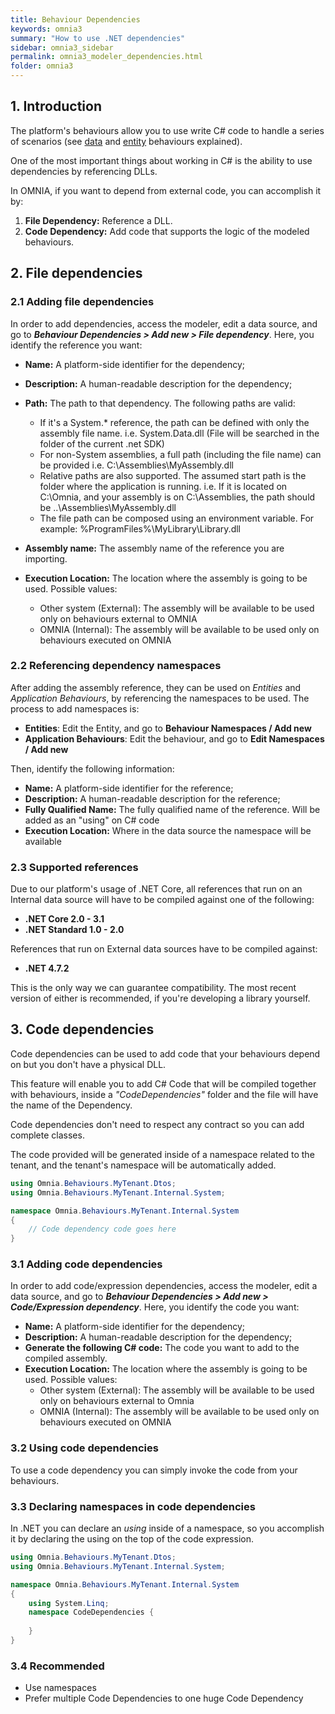 ```yaml
---
title: Behaviour Dependencies
keywords: omnia3
summary: "How to use .NET dependencies"
sidebar: omnia3_sidebar
permalink: omnia3_modeler_dependencies.html
folder: omnia3
---
```



## 1. Introduction

The platform's behaviours allow you to use write C# code to handle a series of scenarios (see [data](omnia3_modeler_datasources.html) and [entity](omnia3_modeler_behaviours.html) behaviours explained).

One of the most important things about working in C# is the ability to use dependencies by referencing DLLs. 

In OMNIA, if you want to depend from external code, you can accomplish it by:

1. **File Dependency:** Reference a DLL.
2. **Code Dependency:** Add code that supports the logic of the modeled behaviours.

##  2. File dependencies

### 2.1 Adding file dependencies

In order to add dependencies, access the modeler, edit a data source, and go to ***Behaviour Dependencies > Add new > File dependency***. Here, you identify the reference you want:

- **Name:** A platform-side identifier for the dependency;
- **Description:** A human-readable description for the dependency;
- **Path:** The path to that dependency. The following paths are valid:

    - If it's a System.* reference, the path can be defined with only the assembly file name. i.e. System.Data.dll (File will be searched in the folder of the current .net SDK)
    - For non-System assemblies, a full path (including the file name) can be provided i.e. C:\Assemblies\MyAssembly.dll
    - Relative paths are also supported. The assumed start path is the folder where the application is running. i.e. If it is located on C:\Omnia, and your assembly is on C:\Assemblies, the path should be ..\Assemblies\MyAssembly.dll
    - The file path can be composed using an environment variable. For example: %ProgramFiles%\MyLibrary\Library.dll
- **Assembly name:** The assembly name of the reference you are importing.
- **Execution Location:** The location where the assembly is going to be used. Possible values:

    - Other system (External): The assembly will be available to be used only on behaviours external to OMNIA
    - OMNIA (Internal): The assembly will be available to be used only on behaviours executed on OMNIA

    

### 2.2 Referencing dependency namespaces

After adding the assembly reference, they can be used on *Entities* and *Application Behaviours*, by referencing the namespaces to be used. The process to add namespaces is:

- **Entities**: Edit the Entity, and go to **Behaviour Namespaces / Add new**
- **Application Behaviours**: Edit the behaviour, and go to **Edit Namespaces / Add new**

Then, identify the following information:
- **Name:** A platform-side identifier for the reference;
- **Description:** A human-readable description for the reference;
- **Fully Qualified Name:** The fully qualified name of the reference. Will be added as an "using" on C# code
- **Execution Location:** Where in the data source the namespace will be available


### 2.3 Supported references

Due to our platform's usage of .NET Core, all references that run on an Internal data source will have to be compiled against one of the following:

- **.NET Core 2.0 - 3.1**
- **.NET Standard 1.0 - 2.0**

References that run on External data sources have to be compiled against:

- **.NET 4.7.2**

This is the only way we can guarantee compatibility. The most recent version of either is recommended, if you're developing a library yourself.



## 3. Code dependencies

Code dependencies can be used to add code that your behaviours depend on but you don't have a physical DLL.

This feature will enable you to add C# Code that will be compiled together with behaviours, inside a *"CodeDependencies"* folder and the file will have the name of the Dependency.

Code dependencies don't need to respect any contract so you can add complete classes. 

The code provided will be generated inside of a namespace related to the tenant, and the tenant's namespace will be automatically added.

```c#
using Omnia.Behaviours.MyTenant.Dtos;
using Omnia.Behaviours.MyTenant.Internal.System;

namespace Omnia.Behaviours.MyTenant.Internal.System
{
	// Code dependency code goes here
}
```



### 3.1 Adding code dependencies

In order to add code/expression dependencies, access the modeler, edit a data source, and go to ***Behaviour Dependencies > Add new > Code/Expression dependency***. Here, you identify the code you want:

- **Name:** A platform-side identifier for the dependency;
- **Description:** A human-readable description for the dependency;
- **Generate the following C# code:** The code you want to add to the compiled assembly.
- **Execution Location:** The location where the assembly is going to be used. Possible values:
  - Other system (External): The assembly will be available to be used only on behaviours external to Omnia
  - OMNIA (Internal): The assembly will be available to be used only on behaviours executed on OMNIA

### 3.2 Using code dependencies

To use a code dependency you can simply invoke the code from your behaviours.

### 3.3 Declaring namespaces in code dependencies

In .NET you can declare an *using* inside of a namespace, so you accomplish it by declaring the using on the top of the code expression.

```c#
using Omnia.Behaviours.MyTenant.Dtos;
using Omnia.Behaviours.MyTenant.Internal.System;

namespace Omnia.Behaviours.MyTenant.Internal.System
{
    using System.Linq;
	namespace CodeDependencies {
        
    }
}
```



### 3.4  Recommended

- Use namespaces
- Prefer multiple Code Dependencies to one huge Code Dependency

